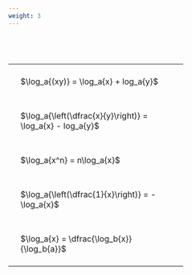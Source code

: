 ```yaml
---
weight: 3
---
```


#  
<br>
<style type="text/css">
#T_e235c th.col_heading {
  text-align: left;
  font-size: 1em;
}
#T_e235c td {
  text-align: left;
  font-size: 1em;
  padding: 1.5em;
}
#T_e235c_row0_col0, #T_e235c_row1_col0, #T_e235c_row2_col0, #T_e235c_row3_col0, #T_e235c_row4_col0 {
  width: 300px;
  white-space: pre-wrap;
}
</style>
<table id="T_e235c">
  <thead>
  </thead>
  <tbody>
    <tr>
      <td id="T_e235c_row0_col0" class="data row0 col0" >$\log_a{(xy)} = \log_a{x} + log_a{y}$</td>
    </tr>
    <tr>
      <td id="T_e235c_row1_col0" class="data row1 col0" >$\log_a{\left(\dfrac{x}{y}\right)} = \log_a{x} - log_a{y}$</td>
    </tr>
    <tr>
      <td id="T_e235c_row2_col0" class="data row2 col0" >$\log_a{x^n} = n\log_a{x}$</td>
    </tr>
    <tr>
      <td id="T_e235c_row3_col0" class="data row3 col0" >$\log_a{\left(\dfrac{1}{x}\right)} = -\log_a{x}$</td>
    </tr>
    <tr>
      <td id="T_e235c_row4_col0" class="data row4 col0" >$\log_a{x} = \dfrac{\log_b{x}}{\log_b{a}}$</td>
    </tr>
  </tbody>
</table>

